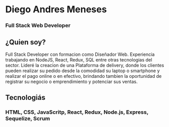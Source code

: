 # Diego Andres Meneses
### Full Stack Web Developer


## ¿Quien soy?
Full Stack Developer con formacion como Diseñador Web. Experiencia trabajando en NodeJS, React, Redux, SQL entre otras tecnologias del sector. Lideré la creacion de una Plataforma de delivery, donde los clientes pueden realizar su pedido desde la comodidad su laptop o smartphone y realizar el pago online o en efectivo, brindando tambien la oportunidad de registrar su negocio o emprendimiento y potenciar sus ventas.


## Tecnologiás
### HTML, CSS, JavaScritp, React, Redux, Node.js, Express, Sequelize, Scrum

